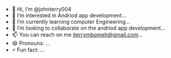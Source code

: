 - 👋 Hi, I’m @johnterry004
- 👀 I’m interested in Andriod app development...
- 🌱 I’m currently learning computer Engineering...
- 💞️ I’m looking to collaborate on the andriod app development...
- 📫 You can reach on me jterrymbomeh@gmail.com...
- 😄 Pronouns: ...
- ⚡ Fun fact: ...

<!---
johnterry004/johnterry004 is a ✨ special ✨ repository because its `README.md` (this file) appears on your GitHub profile.
You can click the Preview link to take a look at your changes.
--->

